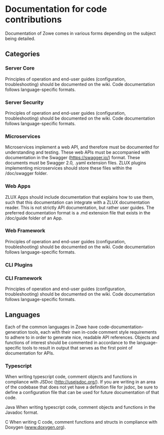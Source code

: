 # Documentation for code contributions 

Documentation of Zowe comes in various forms depending on the subject being detailed.

## Categories

### Server Core
Principles of operation and end-user guides (configuration, troubleshooting) should be documented on the wiki. Code documentation follows language-specific formats.

### Server Security
Principles of operation and end-user guides (configuration, troubleshooting) should be documented on the wiki. Code documentation follows language-specific formats.

### Microservices
Microservices implement a web API, and therefore must be documented for understanding and testing. These web APIs must be accompanied with documentation in the Swagger (https://swagger.io/) format. These documents must be Swagger 2.0, .yaml extension files. ZLUX plugins implementing microservices should store these files within the /doc/swagger folder.

### Web Apps
ZLUX Apps should include documentation that explains how to use them, such that this documentation can integrate with a ZLUX documentation reader. This is not strictly API documentation, but rather user guides. The preferred documentation format is a .md extension file that exists in the /doc/guide folder of an App.

### Web Framework
Principles of operation and end-user guides (configuration, troubleshooting) should be documented on the wiki. Code documentation follows language-specific formats.

### CLI Plugins

### CLI Framework
Principles of operation and end-user guides (configuration, troubleshooting) should be documented on the wiki. Code documentation follows language-specific formats.

## Languages
Each of the common languages in Zowe have code-documentation-generation tools, each with their own in-code comment style requirements to adhere to in order to generate nice, readable API references. Objects and functions of interest should be commented in accordance to the language-specific tools to result in output that serves as the first point of documentation for APIs.

### Typescript
When writing typescript code, comment objects and functions in compliance with JSDoc (http://usejsdoc.org/). If you are writing in an area of the codebase that does not yet have a definition file for jsdoc, be sure to define a configuration file that can be used for future documentation of that code.

Java
When writing typescript code, comment objects and functions in the Javadoc format.

C
When writing C code, comment functions and structs in compliance with Doxygen (www.doxygen.org).